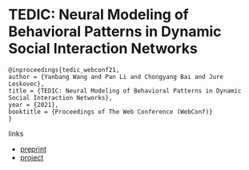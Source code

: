 # TEDIC: Neural Modeling of Behavioral Patterns in Dynamic Social Interaction Networks

```
@inproceedings{tedic_webconf21,
author = {Yanbang Wang and Pan Li and Chongyang Bai and Jure Leskovec},
title = {TEDIC: Neural Modeling of Behavioral Patterns in Dynamic Social Interaction Networks},
year = {2021},
booktitle = {Proceedings of The Web Conference (WebConf)}
}
```

links
- [preprint](http://snap.stanford.edu/tedic/files/www21_tedic.pdf)
- [project](http://snap.stanford.edu/tedic/)
